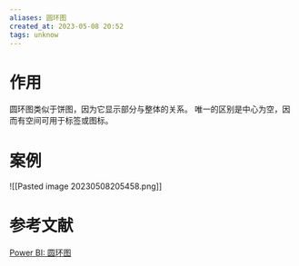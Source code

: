 ```yaml
---
aliases: 圆环图
created_at: 2023-05-08 20:52
tags: unknow
---
```


# 作用

圆环图类似于饼图，因为它显示部分与整体的关系。 唯一的区别是中心为空，因而有空间可用于标签或图标。

# 案例

![[Pasted image 20230508205458.png]]


# 参考文献

[Power BI: 圆环图](https://learn.microsoft.com/zh-cn/power-bi/visuals/power-bi-visualization-doughnut-charts?tabs=powerbi-desktop)